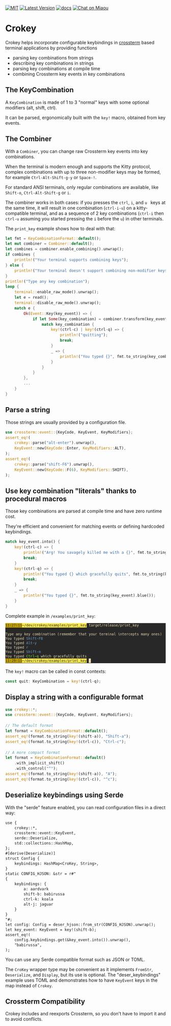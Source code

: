 [![MIT][s2]][l2] [![Latest Version][s1]][l1] [![docs][s3]][l3] [![Chat on Miaou][s4]][l4]

[s1]: https://img.shields.io/crates/v/crokey.svg
[l1]: https://crates.io/crates/crokey

[s2]: https://img.shields.io/badge/license-MIT-blue.svg
[l2]: LICENSE

[s3]: https://docs.rs/crokey/badge.svg
[l3]: https://docs.rs/crokey/

[s4]: https://miaou.dystroy.org/static/shields/room.svg
[l4]: https://miaou.dystroy.org/3490?crokey

# Crokey

Crokey helps incorporate configurable keybindings in [crossterm](https://github.com/crossterm-rs/crossterm)
based terminal applications by providing functions
- parsing key combinations from strings
- describing key combinations in strings
- parsing key combinations at compile time
- combining Crossterm key events in key combinations

## The KeyCombination

A `KeyCombination` is made of 1 to 3 "normal" keys with some optional modifiers (alt, shift, ctrl).

It can be parsed, ergonomically built with the `key!` macro, obtained from key events.

## The Combiner

With a `Combiner`, you can change raw Crossterm key events into key combinations.

When the terminal is modern enough and supports the Kitty protocol, complex combinations with up to three non-modifier keys may be formed, for example `Ctrl-Alt-Shift-g-y` or `Space-!`.

For standard ANSI terminals, only regular combinations are available, like `Shift-o`, `Ctrl-Alt-Shift-g` or `i`.

The combiner works in both cases:
if you presses the `ctrl`, `i`, and `u ` keys at the same time, it will result in one combination (`ctrl-i-u`) on a kitty-compatible terminal, and as a sequence of 2 key combinations (`ctrl-i` then `ctrl-u` assuming you started pressing the `i` before the `u`) in other terminals.

The `print_key` example shows how to deal with that:

```rust
let fmt = KeyCombinationFormat::default();
let mut combiner = Combiner::default();
let combines = combiner.enable_combining().unwrap();
if combines {
    println!("Your terminal supports combining keys");
} else {
    println!("Your terminal doesn't support combining non-modifier keys");
}
println!("Type any key combination");
loop {
    terminal::enable_raw_mode().unwrap();
    let e = read();
    terminal::disable_raw_mode().unwrap();
    match e {
        Ok(Event::Key(key_event)) => {
            if let Some(key_combination) = combiner.transform(key_event) {
                match key_combination {
                    key!(ctrl-c) | key!(ctrl-q) => {
                        println!("quitting");
                        break;
                    }
                    _ => {
                        println!("You typed {}", fmt.to_string(key_combination));
                    }
                }
            }
        },
        ...
    }
}
```

## Parse a string

Those strings are usually provided by a configuration file.

```rust
use crossterm::event::{KeyCode, KeyEvent, KeyModifiers};
assert_eq!(
    crokey::parse("alt-enter").unwrap(),
    KeyEvent::new(KeyCode::Enter, KeyModifiers::ALT),
);
assert_eq!(
    crokey::parse("shift-F6").unwrap(),
    KeyEvent::new(KeyCode::F(6), KeyModifiers::SHIFT),
);
```

## Use key combination "literals" thanks to procedural macros

Those key combinations are parsed at compile time and have zero runtime cost.

They're efficient and convenient for matching events or defining hardcoded keybindings.

```rust
match key_event.into() {
    key!(ctrl-c) => {
        println!("Arg! You savagely killed me with a {}", fmt.to_string(key_event).red());
        break;
    }
    key!(ctrl-q) => {
        println!("You typed {} which gracefully quits", fmt.to_string(key_event).green());
        break;
    }
    _ => {
        println!("You typed {}", fmt.to_string(key_event).blue());
    }
}
```

Complete example in `/examples/print_key`:

![print_key](doc/print_key.png)

The `key!` macro can be called in const contexts:

```rust
const quit: KeyCombination = key!(ctrl-q);
```

## Display a string with a configurable format

```rust
use crokey::*;
use crossterm::event::{KeyCode, KeyEvent, KeyModifiers};

// The default format
let format = KeyCombinationFormat::default();
assert_eq!(format.to_string(key!(shift-a)), "Shift-a");
assert_eq!(format.to_string(key!(ctrl-c)), "Ctrl-c");

// A more compact format
let format = KeyCombinationFormat::default()
    .with_implicit_shift()
    .with_control("^");
assert_eq!(format.to_string(key!(shift-a)), "A");
assert_eq!(format.to_string(key!(ctrl-c)), "^c");
```

## Deserialize keybindings using Serde

With the "serde" feature enabled, you can read configuration files in a direct way:

```
use {
    crokey::*,
    crossterm::event::KeyEvent,
    serde::Deserialize,
    std::collections::HashMap,
};
#[derive(Deserialize)]
struct Config {
    keybindings: HashMap<CroKey, String>,
}
static CONFIG_HJSON: &str = r#"
{
    keybindings: {
        a: aardvark
        shift-b: babirussa
        ctrl-k: koala
        alt-j: jaguar
    }
}
"#;
let config: Config = deser_hjson::from_str(CONFIG_HJSON).unwrap();
let key_event: KeyEvent = key!(shift-b);
assert_eq!(
    config.keybindings.get(&key_event.into()).unwrap(),
    "babirussa",
);
```

You can use any Serde compatible format such as JSON or TOML.

The `CroKey` wrapper type may be convenient as it implements `FromStr`,
`Deserialize`, and `Display`, but its use is optional. The "deser_keybindings" example
uses TOML and demonstrates how to have `KeyEvent` keys in the map instead of `Crokey`.

## Crossterm Compatibility

Crokey includes and reexports Crossterm, so you don't have to import it and to avoid conflicts.

